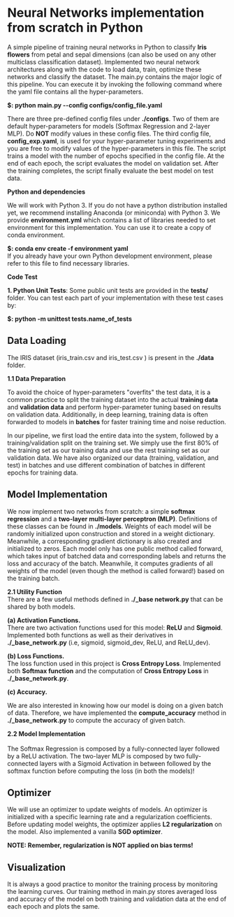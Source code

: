 # Neural Networks implementation from scratch in Python
A simple pipeline of training neural networks in Python to classify **Iris flowers** from petal and sepal dimensions (can also be used on any other multiclass classification dataset). Implemented two neural network architectures along with the code to load data, train, optimize these networks and classify the dataset. The main.py contains the major logic of this pipeline. You can execute it by invoking the following command where the yaml file contains all the hyper-parameters. 
<br>

**$: python main.py --config configs/config_file.yaml**
<br>

There are three pre-defined config files under **./configs**. Two of them are default hyper-parameters for models (Softmax Regression and 2-layer MLP). 
Do **NOT** modify values in these config files. The third config file, **config_exp.yaml**, is used for your hyper-parameter tuning experiments and you are 
free to modify values of the hyper-parameters in this file. The script trains a model with the number of epochs specified in the config file. 
At the end of each epoch, the script evaluates the model on validation set. After the training completes, the script finally evaluate the best model on test data. 

**Python and dependencies** <br>

We will work with Python 3. If you do not have a python distribution installed yet, 
we recommend installing Anaconda (or miniconda) with Python 3. We provide **environment.yml** which contains a list of libraries needed to set environment 
for this implementation. You can use it to create a copy of conda environment. <br>

**$: conda env create -f environment yaml**
<br>
If you already have your own Python development environment, please refer to this file to find necessary libraries.
<br>

**Code Test** <br>


**1. Python Unit Tests**: Some public unit tests are provided in the **tests/** folder. 
You can test each part of your implementation with these test cases by: <br>

**$: python -m unittest tests.name_of_tests** 

## Data Loading

The IRIS dataset (iris_train.csv and iris_test.csv ) is present in the **./data** folder. 
<br>

**1.1 Data Preparation** 
<br>

To avoid the choice of hyper-parameters "overfits" the test data, it is a common practice to split the training dataset into the actual **training data** and **validation data** 
and perform hyper-parameter tuning based on results on validation data. Additionally, in deep learning, training data is often forwarded to models in **batches** for faster training time and noise reduction.
<br>

In our pipeline, we first load the entire data into the system, followed by a training/validation split on the training set. 
We simply use the first 80% of the training set as our training data and use the rest training set as our validation data. 
We have also organized our data (training, validation, and test) in batches and use different combination of batches
in different epochs for training data. 

## Model Implementation 

We now implement two networks from scratch: a simple **softmax regression** and a **two-layer multi-layer perceptron (MLP)**. 
Definitions of these classes can be found in **./models**. Weights of each model will be randomly initialized upon construction and stored in a weight dictionary. 
Meanwhile, a corresponding gradient dictionary is also created and initialized to zeros. 
Each model only has one public method called forward, which takes input of batched data and corresponding labels and returns the loss and accuracy of the batch.
Meanwhile, it computes gradients of all weights of the model (even though the method is called forward!) based on the training batch. 
<br>

**2.1 Utility Function** 
<br>
There are a few useful methods defined in **./_base network.py** that can be shared by both models. <br>

**(a) Activation Functions.** <br>
There are two activation functions used for this model: **ReLU** and **Sigmoid**. 
Implemented both functions as well as their derivatives in **./_base_network.py** (i.e, sigmoid, sigmoid_dev, ReLU, and ReLU_dev). 
<br>

**(b) Loss Functions.** 
<br>
The loss function used in this project is **Cross Entropy Loss**. Implemented both **Softmax function** and the computation of **Cross Entropy Loss** in **./_base_network.py**. <br>

**(c) Accuracy.** <br> 

We are also interested in knowing how our model is doing on a given batch of data. 
Therefore, we have implemented the **compute_accuracy** method in **./_base_network.py** to compute the accuracy of given batch. 
<br>

**2.2 Model Implementation**  
<br> 
The Softmax Regression is composed by a fully-connected layer followed by a ReLU activation. The two-layer MLP is composed by two fully-connected layers with a Sigmoid Activation in between followed by the softmax function before computing the loss (in both the models)! 
<br>

## Optimizer 

We will use an optimizer to update weights of models. An optimizer is initialized with a specific learning rate and a regularization coefficients. 
Before updating model weights, the optimizer applies **L2 regularization** on the model. Also implemented a vanilla **SGD optimizer**. 
<br>

**NOTE: Remember, regularization is NOT applied on bias terms!**

## Visualization 
It is always a good practice to monitor the training process by monitoring the learning curves.
Our training method in main.py stores averaged loss and accuracy of the model on both training and validation data at the end 
of each epoch and plots the same.
<br>
